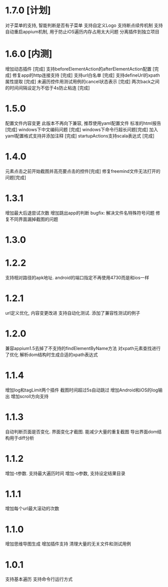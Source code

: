 # 1.7.0 [计划]
对子菜单的支持, 智能判断是否有子菜单
支持自定义Logo
支持断点续传机制
支持自动重启appium机制, 用于防止iOS遍历内存占用太大问题
分离插件到独立项目

# 1.6.0 [内测]
增加动态插件 [完成]
支持beforeElementAction的afterElementAction配置 [完成]
修复app的http连接支持 [完成]
支持url白名单 [完成]
支持defineUrl的xpath属性提取 [完成]
未遍历控件用测试用例的cancel状态表示 [完成]
两次back之间的时间间隔设定为不低于4s防止粘连 [完成]

# 1.5.0
配置文件内容变更 此版本不再向下兼容, 推荐使用yaml配置文件
标准的html报告 [完成]
windows下中文编码问题 [完成]
windows下命令行超长问题[完成]
加入yaml配置格式支持并添加注释 [完成]
startupActions支持scala表达式 [完成]

# 1.4.0
元素点击之前开始截图并高亮要点击的控件[完成]
修复freemind文件无法打开的问题[完成]
# 1.3.1
增加最大后退尝试次数
增加跳出app的判断
bugfix:
解决文件名特殊符号问题
修复不同界面漏掉截图的问题

# 1.3.0

# 1.2.2
支持相对路径的apk地址.
android的端口指定不再使用4730而是和ios一样
# 1.2.1
url定义优化, 内容变更改进
支持自动化测试. 添加了兼容性测试的例子
# 1.2.0
兼容appium1.5去掉了不支持的findElementByName方法
对xpath元素查找进行了优化 解析dom结构时生成合适的xpath表达式
# 1.1.4
增加log和tagLimit两个插件
截图时间超过5s自动跳过
增加Android和iOS的log输出
增加scroll方向支持
# 1.1.3
自动判断页面是否变化. 界面变化才截图. 能减少大量的重复截图
导出界面dom结构用于diff分析
# 1.1.2
增加-t参数. 支持最大遍历时间
增加-o参数, 支持设定结果目录
# 1.1.1
增加每个url最大滚动的次数
# 1.1.0
增加思维导图生成
增加插件支持
清理大量的无关文件和测试用例

# 1.0.1
支持基本遍历
支持命令行运行方式
